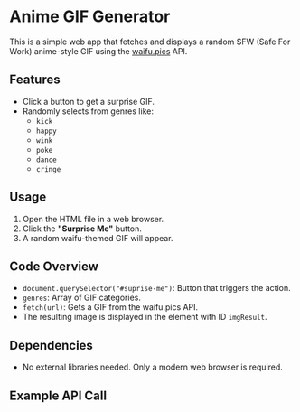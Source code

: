 # Anime GIF Generator

This is a simple web app that fetches and displays a random SFW (Safe For Work) anime-style GIF using the [waifu.pics](https://waifu.pics) API.

## Features

- Click a button to get a surprise GIF.
- Randomly selects from genres like:
  - `kick`
  - `happy`
  - `wink`
  - `poke`
  - `dance`
  - `cringe`

## Usage

1. Open the HTML file in a web browser.
2. Click the **"Surprise Me"** button.
3. A random waifu-themed GIF will appear.

## Code Overview

- `document.querySelector("#suprise-me")`: Button that triggers the action.
- `genres`: Array of GIF categories.
- `fetch(url)`: Gets a GIF from the waifu.pics API.
- The resulting image is displayed in the element with ID `imgResult`.

## Dependencies

- No external libraries needed. Only a modern web browser is required.

## Example API Call

